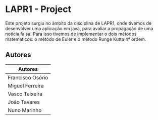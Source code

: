 # LAPR1 - Project

Este projeto surgiu no âmbito da disciplina de LAPR1, onde tivemos de desenvolver uma aplicação em java, para avaliar a propagação de uma notícia falsa. Para isso tivemos de implementar o dois métodos matemáticos: o método de Euler e o método Runge Kutta 4ª ordem.

## Autores 
| Autores  |
| ------------- | 
| Francisco Osório  | 
| Miguel Ferreira  |
| Vasco Teixeira  | 
| João Tavares  |
| Nuno Marinho  |

